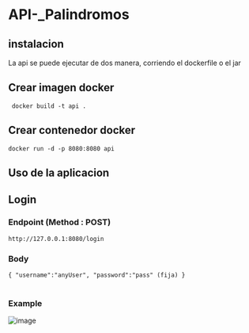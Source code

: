# API-_Palindromos

## instalacion

La api se puede ejecutar de dos manera, corriendo el dockerfile o el jar

## Crear imagen docker

` docker build -t api .`


## Crear contenedor docker

` docker run -d -p 8080:8080 api `


## Uso de la aplicacion

## Login
### Endpoint (Method : POST)
  `http://127.0.0.1:8080/login`
  
### Body
`
 {
  "username":"anyUser",
  "password":"pass" (fija)
 } 
 ` 
 <br><br>
 ### Example
![image](https://user-images.githubusercontent.com/51394121/200145046-fbdbf69e-59c2-4ab5-9bcc-290e0cd71e47.png)



